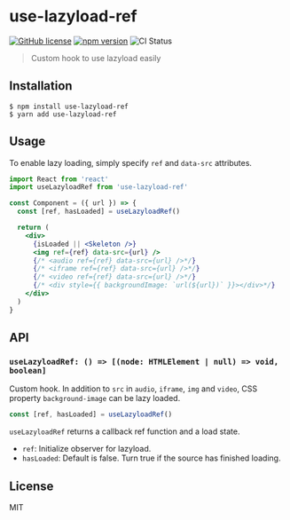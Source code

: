 # use-lazyload-ref

[![GitHub license](https://img.shields.io/badge/license-MIT-green.svg)](https://github.com/saitoeku3/use-lazyload-ref/blob/master/LICENSE) [![npm version](https://badge.fury.io/js/use-lazyload-ref.svg)](https://badge.fury.io/js/use-lazyload-ref) ![CI Status](https://github.com/saitoeku3/use-lazyload-ref/workflows/Node%20CI/badge.svg)

> Custom hook to use lazyload easily

## Installation

```
$ npm install use-lazyload-ref
$ yarn add use-lazyload-ref
```

## Usage

To enable lazy loading, simply specify `ref` and `data-src` attributes.

```jsx
import React from 'react'
import useLazyloadRef from 'use-lazyload-ref'

const Component = ({ url }) => {
  const [ref, hasLoaded] = useLazyloadRef()

  return (
    <div>
      {isLoaded || <Skeleton />}
      <img ref={ref} data-src={url} />
      {/* <audio ref={ref} data-src={url} />*/}
      {/* <iframe ref={ref} data-src={url} />*/}
      {/* <video ref={ref} data-src={url} />*/}
      {/* <div style={{ backgroundImage: `url(${url})` }}></div>*/}
    </div>
  )
}
```

## API

### `useLazyloadRef: () => [(node: HTMLElement | null) => void, boolean]`

Custom hook.
In addition to `src` in `audio`, `iframe`, `img` and `video`, CSS property `background-image` can be lazy loaded.

```jsx
const [ref, hasLoaded] = useLazyloadRef()
```

`useLazyloadRef` returns a callback ref function and a load state.

- `ref`: Initialize observer for lazyload.
- `hasLoaded`: Default is false. Turn true if the source has finished loading.

## License

MIT
